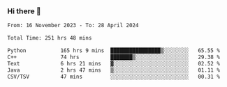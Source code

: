 ### Hi there 👋

<!--
**floyiac/floyiac** is a ✨ _special_ ✨ repository because its `README.md` (this file) appears on your GitHub profile.

Here are some ideas to get you started:

- 🔭 I’m currently working on ...
- 🌱 I’m currently learning ...
- 👯 I’m looking to collaborate on ...
- 🤔 I’m looking for help with ...
- 💬 Ask me about ...
- 📫 How to reach me: ...
- 😄 Pronouns: ...
- ⚡ Fun fact: ...
-->

<!--START_SECTION:waka-->

```txt
From: 16 November 2023 - To: 28 April 2024

Total Time: 251 hrs 48 mins

Python           165 hrs 9 mins  ████████████████▒░░░░░░░░   65.55 %
C++              74 hrs          ███████▒░░░░░░░░░░░░░░░░░   29.38 %
Text             6 hrs 21 mins   ▓░░░░░░░░░░░░░░░░░░░░░░░░   02.52 %
Java             2 hrs 47 mins   ▒░░░░░░░░░░░░░░░░░░░░░░░░   01.11 %
CSV/TSV          47 mins         ░░░░░░░░░░░░░░░░░░░░░░░░░   00.31 %
```

<!--END_SECTION:waka-->
